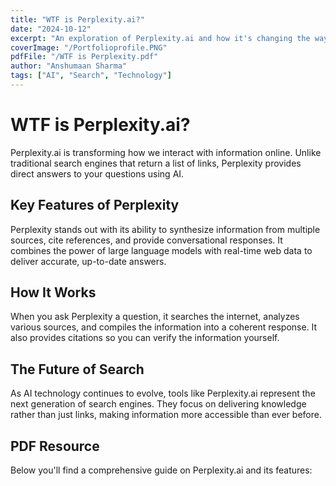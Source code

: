 ```yaml
---
title: "WTF is Perplexity.ai?"
date: "2024-10-12"
excerpt: "An exploration of Perplexity.ai and how it's changing the way we search for information on the web."
coverImage: "/Portfolioprofile.PNG"
pdfFile: "/WTF is Perplexity.pdf"
author: "Anshumaan Sharma"
tags: ["AI", "Search", "Technology"]
---
```


# WTF is Perplexity.ai?

Perplexity.ai is transforming how we interact with information online. Unlike traditional search engines that return a list of links, Perplexity provides direct answers to your questions using AI.

## Key Features of Perplexity

Perplexity stands out with its ability to synthesize information from multiple sources, cite references, and provide conversational responses. It combines the power of large language models with real-time web data to deliver accurate, up-to-date answers.

## How It Works

When you ask Perplexity a question, it searches the internet, analyzes various sources, and compiles the information into a coherent response. It also provides citations so you can verify the information yourself.

## The Future of Search

As AI technology continues to evolve, tools like Perplexity.ai represent the next generation of search engines. They focus on delivering knowledge rather than just links, making information more accessible than ever before.

## PDF Resource

Below you'll find a comprehensive guide on Perplexity.ai and its features: 